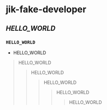 # jik-fake-developer
## *HELLO_WORLD*
### `HELLO_WORLD`
- HELLO_WORLD
> HELLO_WORLD
> > HELLO_WORLD
> > > HELLO_WORLD
> > > > HELLO_WORLD
> > > > > HELLO_WORLD
